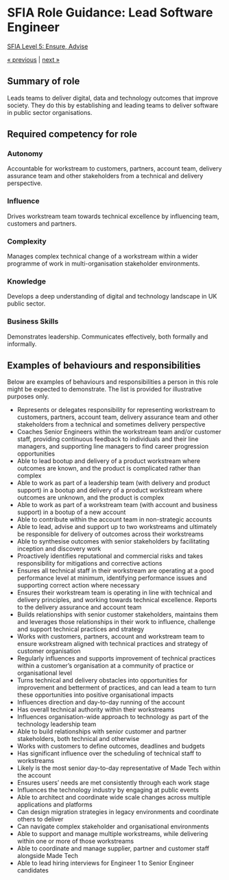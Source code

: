 # SFIA Role Guidance: Lead Software Engineer

[SFIA Level 5: Ensure, Advise](https://sfia-online.org/en/sfia-7/responsibilities/level-5)

[&laquo; previous](senior_software_engineer.md) | [next &raquo;](principal_technologist.md)

## Summary of role

Leads teams to deliver digital, data and technology outcomes that improve society. They do this by establishing and leading teams to deliver software in public sector organisations.

## Required competency for role

### Autonomy

Accountable for workstream to customers, partners, account team, delivery assurance team and other stakeholders from a technical and delivery perspective.

### Influence

Drives workstream team towards technical excellence by influencing team, customers and partners.

### Complexity

Manages complex technical change of a workstream within a wider programme of work in multi-organisation stakeholder environments.

### Knowledge

Develops a deep understanding of digital and technology landscape in UK public sector.

### Business Skills

Demonstrates leadership. Communicates effectively, both formally and informally.

## Examples of behaviours and responsibilities

Below are examples of behaviours and responsibilities a person in this role might be expected to demonstrate. The list is provided for illustrative purposes only.

- Represents or delegates responsibility for representing workstream to customers, partners, account team, delivery assurance team and other stakeholders from a technical and sometimes delivery perspective
- Coaches Senior Engineers within the workstream team and/or customer staff, providing continuous feedback to individuals and their line managers, and supporting line managers to find career progression opportunities
- Able to lead bootup and delivery of a product workstream where outcomes are known, and the product is complicated rather than complex
- Able to work as part of a leadership team (with delivery and product support) in a bootup and delivery of a product workstream where outcomes are unknown, and the product is complex
- Able to work as part of a workstream team (with account and business support) in a bootup of a new account
- Able to contribute within the account team in non-strategic accounts
- Able to lead, advise and support up to two workstreams and ultimately be responsible for delivery of outcomes across their workstreams
- Able to synthesise outcomes with senior stakeholders by facilitating inception and discovery work
- Proactively identifies reputational and commercial risks and takes responsibility for mitigations and corrective actions
- Ensures all technical staff in their workstream are operating at a good performance level at minimum, identifying performance issues and supporting correct action where necessary
- Ensures their workstream team is operating in line with technical and delivery principles, and working towards technical excellence. Reports to the delivery assurance and account team
- Builds relationships with senior customer stakeholders, maintains them and leverages those relationships in their work to influence, challenge and support technical practices and strategy
- Works with customers, partners, account and workstream team to ensure workstream aligned with technical practices and strategy of customer organisation
- Regularly influences and supports improvement of technical practices within a customer’s organisation at a community of practice or organisational level
- Turns technical and delivery obstacles into opportunities for improvement and betterment of practices, and can lead a team to turn these opportunities into positive organisational impacts
- Influences direction and day-to-day running of the account
- Has overall technical authority within their workstreams
- Influences organisation-wide approach to technology as part of the technology leadership team
- Able to build relationships with senior customer and partner stakeholders, both technical and otherwise
- Works with customers to define outcomes, deadlines and budgets
- Has significant influence over the scheduling of technical staff to workstreams
- Likely is the most senior day-to-day representative of Made Tech within the account
- Ensures users’ needs are met consistently through each work stage
- Influences the technology industry by engaging at public events
- Able to architect and coordinate wide scale changes across multiple applications and platforms
- Can design migration strategies in legacy environments and coordinate others to deliver
- Can navigate complex stakeholder and organisational environments
- Able to support and manage multiple workstreams, while delivering within one or more of those workstreams
- Able to coordinate and manage supplier, partner and customer staff alongside Made Tech
- Able to lead hiring interviews for Engineer 1 to Senior Engineer candidates
